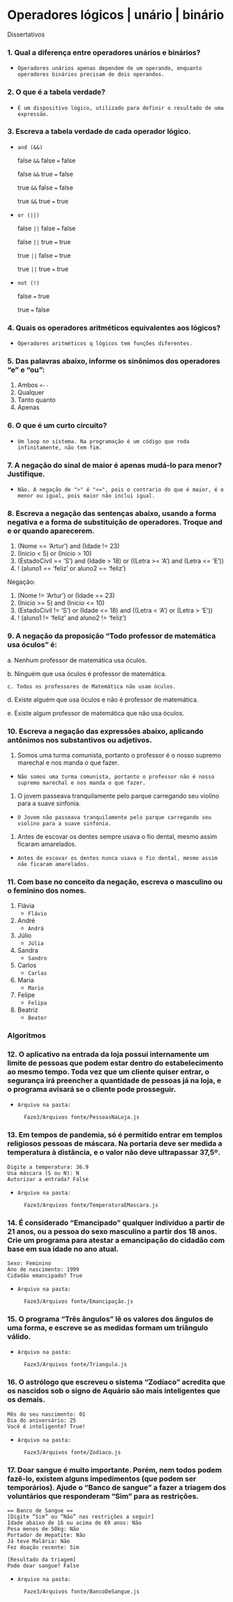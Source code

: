# Operadores lógicos | unário | binário

Dissertativos

### 1. Qual a diferença entre operadores unários e binários?
- `Operadores unários apenas dependem de um operando, enquanto operadores binários precisam de dois operandos.`

### 2. O que é a tabela verdade?
- `É um dispositivo lógico, utilizado para definir o resultado de uma expressão.`

### 3. Escreva a tabela verdade de cada operador lógico.
- `and (&&)`

    false `&&` false `=` false

    false `&&` true `=` false

    true `&&` false `=` false

    true `&&` true `=` true

- `or (||)`

    false `||` false `=` false

    false `||` true `=` true

    true `||` false `=` true

    true `||` true `=` true

- `not (!)`

    false `=` true

    true `=` false

### 4. Quais os operadores aritméticos equivalentes aos lógicos?
- `Operadores aritméticos q lógicos tem funções diferentes.`

### 5. Das palavras abaixo, informe os sinônimos dos operadores “e” e “ou”:

1. Ambos `<--`
1. Qualquer
1. Tanto quanto
1. Apenas

### 6. O que é um curto circuito?
- `Um loop no sistema. Na programação é um código que roda infinitamente, não tem fim.`

### 7. A negação do sinal de maior é apenas mudá-lo para menor? Justifique.
- `Não. A negação de ">" é "<=", pois o contrario do que é maior, é o menor ou igual, pois maior não inclui igual. `

### 8. Escreva a negação das sentenças abaixo, usando a forma negativa e a forma de substituição de operadores. Troque and e or quando aparecerem.
1. (Nome == ‘Artur’) and (Idade != 23)
1. (Inicio < 5) or (Inicio > 10)
1. (EstadoCivil == ‘S’) and (Idade > 18) or ((Letra >= ‘A’) and (Letra <= ‘E’))
1. ! (aluno1 == ‘feliz’ or aluno2 == ‘feliz’)

Negação:
1. (Nome != ‘Artur’) or (Idade == 23)
1. (Inicio >= 5) and (Inicio <= 10)
1. (EstadoCivil != ‘S’) or (Idade <= 18) and ((Letra < ‘A’) or (Letra > ‘E’))
1. ! (aluno1 != ‘feliz’ and aluno2 != ‘feliz’)

### 9. A negação da proposição “Todo professor de matemática usa óculos” é:
a. Nenhum professor de matemática usa óculos.

b. Ninguém que usa óculos é professor de matemática.

`c. Todos os professores de Matemática não usam óculos.`

d. Existe alguém que usa óculos e não é professor de matemática.

e. Existe algum professor de matemática que não usa óculos.


### 10. Escreva a negação das expressões abaixo, aplicando antônimos nos substantivos ou adjetivos.
1. Somos uma turma comunista, portanto o professor é o nosso supremo marechal e nos manda o que fazer.
- `Não somos uma turma comunista, portanto o professor não é nosso supremo marechal e nos manda o que fazer.`
1. O jovem passeava tranquilamente pelo parque carregando seu violino para a suave sinfonia.
- `O Jovem não passeava tranquilamente pelo parque carregando seu violino para a suave sinfonia.`
1. Antes de escovar os dentes sempre usava o fio dental, mesmo assim ficaram amarelados.
- `Antes de escovar os dentes nunca usava o fio dental, mesmo assim não ficaram amarelados.`


### 11. Com base no conceito da negação, escreva o masculino ou o feminino dos nomes.
1. Flávia
    - `Flávio`
1. André
    - `Andrá`
1. Júlio
    - `Júlia`
1. Sandra
    - `Sandro`
1. Carlos
    - `Carlas`
1. Maria
    - `Mario`
1. Felipe
    - `Felipa`
1. Beatriz
    - `Beator`

### Algoritmos

### 12. O aplicativo na entrada da loja possui internamente um limite de pessoas que podem estar dentro do estabelecimento ao mesmo tempo. Toda vez que um cliente quiser entrar, o segurança irá preencher a quantidade de pessoas já na loja, e o programa avisará se o cliente pode prosseguir.
- `Arquivo na pasta:`

        Faze3/Arquivos fonte/PessoasNaLoja.js

### 13. Em tempos de pandemia, só é permitido entrar em templos religiosos pessoas de máscara. Na portaria deve ser medida a temperatura à distância, e o valor não deve ultrapassar 37,5º.

```
Digite a temperatura: 36.9
Usa máscara (S ou N): N
Autorizar a entrada? False
```
- `Arquivo na pasta:`

        Faze3/Arquivos fonte/TemperaturaEMascara.js

### 14. É considerado “Emancipado” qualquer indivíduo a partir de 21 anos, ou a pessoa do sexo masculino a partir dos 18 anos. Crie um programa para atestar a emancipação do cidadão com base em sua idade no ano atual.

```
Sexo: Feminino
Ano de nascimento: 1999
Cidadão emancipado? True
```
- `Arquivo na pasta:`

        Faze3/Arquivos fonte/Emancipação.js

### 15. O programa “Três ângulos” lê os valores dos ângulos de uma forma, e escreve se as medidas formam um triângulo válido.
- `Arquivo na pasta:`

        Faze3/Arquivos fonte/Triangulo.js

### 16. O astrólogo que escreveu o sistema “Zodíaco” acredita que os nascidos sob o signo de Aquário são mais inteligentes que os demais.

```
Mês do seu nascimento: 01
Dia do aniversário: 25
Você é inteligente? True!
```

- `Arquivo na pasta:`

        Faze3/Arquivos fonte/Zodiaco.js

### 17. Doar sangue é muito importante. Porém, nem todos podem fazê-lo, existem alguns impedimentos (que podem ser temporários). Ajude o “Banco de sangue” a fazer a triagem dos voluntários que responderam “Sim” para as restrições.

```
== Banco de Sangue ==
[Digite “Sim” ou “Não” nas restrições a seguir]
Idade abaixo de 16 ou acima de 69 anos: Não
Pesa menos de 50kg: Não
Portador de Hepatite: Não
Já teve Malária: Não
Fez doação recente: Sim

[Resultado da triagem]
Pode doar sangue? False
```
- `Arquivo na pasta:`

        Faze3/Arquivos fonte/BancoDeSangue.js
